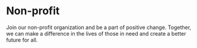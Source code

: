 # Non-profit
Join our non-profit organization and be a part of positive change. Together, we can make a difference in the lives of those in need and create a better future for all.
